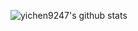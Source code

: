 ![yichen9247's github stats](https://github-readme-stats.vercel.app/api?username=yichen9247&hide=contribs)
